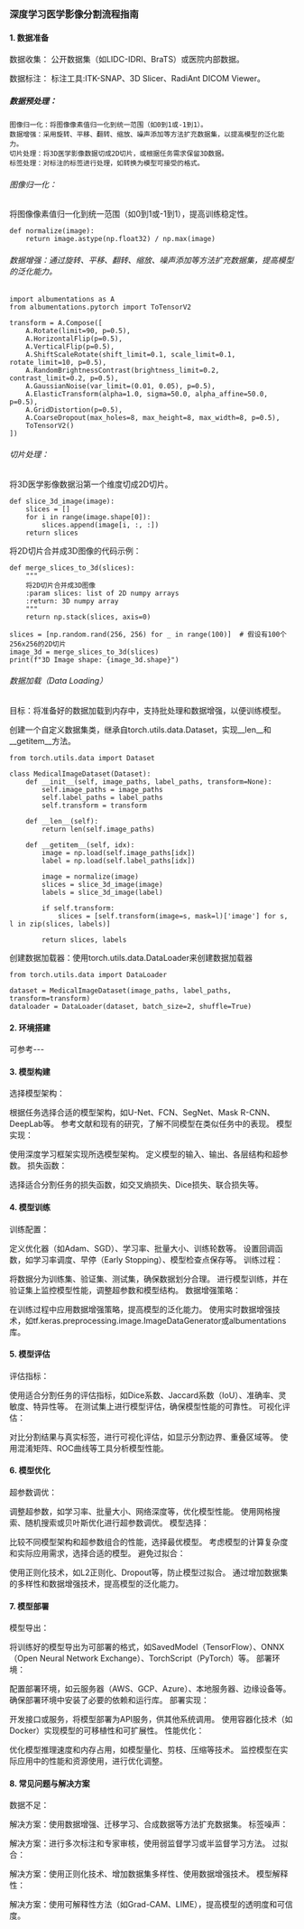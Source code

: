### 深度学习医学影像分割流程指南

#### 1. 数据准备
数据收集：
公开数据集（如LIDC-IDRI、BraTS）或医院内部数据。

数据标注：
标注工具:ITK-SNAP、3D Slicer、RadiAnt DICOM Viewer。

##### 数据预处理：

	图像归一化：将图像像素值归一化到统一范围（如0到1或-1到1）。
	数据增强：采用旋转、平移、翻转、缩放、噪声添加等方法扩充数据集，以提高模型的泛化能力。
	切片处理：将3D医学影像数据切成2D切片，或根据任务需求保留3D数据。
	标签处理：对标注的标签进行处理，如转换为模型可接受的格式。
 
###### 图像归一化：

将图像像素值归一化到统一范围（如0到1或-1到1），提高训练稳定性。

	def normalize(image):
	    return image.astype(np.float32) / np.max(image)
	 
###### 数据增强：通过旋转、平移、翻转、缩放、噪声添加等方法扩充数据集，提高模型的泛化能力。
	import albumentations as A
	from albumentations.pytorch import ToTensorV2
	
	transform = A.Compose([
	    A.Rotate(limit=90, p=0.5),
	    A.HorizontalFlip(p=0.5),
	    A.VerticalFlip(p=0.5),
	    A.ShiftScaleRotate(shift_limit=0.1, scale_limit=0.1, rotate_limit=10, p=0.5),
	    A.RandomBrightnessContrast(brightness_limit=0.2, contrast_limit=0.2, p=0.5),
	    A.GaussianNoise(var_limit=(0.01, 0.05), p=0.5),
	    A.ElasticTransform(alpha=1.0, sigma=50.0, alpha_affine=50.0, p=0.5),
	    A.GridDistortion(p=0.5),
	    A.CoarseDropout(max_holes=8, max_height=8, max_width=8, p=0.5),
	    ToTensorV2()
	])
###### 切片处理：

将3D医学影像数据沿第一个维度切成2D切片。

	def slice_3d_image(image):
	    slices = []
	    for i in range(image.shape[0]):
	        slices.append(image[i, :, :])
	    return slices
	 
将2D切片合并成3D图像的代码示例：

	def merge_slices_to_3d(slices):
	    """
	    将2D切片合并成3D图像
	    :param slices: list of 2D numpy arrays
	    :return: 3D numpy array
	    """
	    return np.stack(slices, axis=0)
	
	slices = [np.random.rand(256, 256) for _ in range(100)]  # 假设有100个256x256的2D切片
	image_3d = merge_slices_to_3d(slices)
	print(f"3D Image shape: {image_3d.shape}")



###### 数据加载（Data Loading）

目标：将准备好的数据加载到内存中，支持批处理和数据增强，以便训练模型。

创建一个自定义数据集类，继承自torch.utils.data.Dataset，实现__len__和__getitem__方法。

	from torch.utils.data import Dataset
	
	class MedicalImageDataset(Dataset):
	    def __init__(self, image_paths, label_paths, transform=None):
	        self.image_paths = image_paths
	        self.label_paths = label_paths
	        self.transform = transform
	
	    def __len__(self):
	        return len(self.image_paths)
	
	    def __getitem__(self, idx):
	        image = np.load(self.image_paths[idx])
	        label = np.load(self.label_paths[idx])
	
	        image = normalize(image)
	        slices = slice_3d_image(image)
	        labels = slice_3d_image(label)
	
	        if self.transform:
	            slices = [self.transform(image=s, mask=l)['image'] for s, l in zip(slices, labels)]
	
	        return slices, labels

创建数据加载器：使用torch.utils.data.DataLoader来创建数据加载器

	from torch.utils.data import DataLoader
	
	dataset = MedicalImageDataset(image_paths, label_paths, transform=transform)
	dataloader = DataLoader(dataset, batch_size=2, shuffle=True)



#### 2. 环境搭建
可参考---

#### 3. 模型构建
选择模型架构：

根据任务选择合适的模型架构，如U-Net、FCN、SegNet、Mask R-CNN、DeepLab等。
参考文献和现有的研究，了解不同模型在类似任务中的表现。
模型实现：

使用深度学习框架实现所选模型架构。
定义模型的输入、输出、各层结构和超参数。
损失函数：

选择适合分割任务的损失函数，如交叉熵损失、Dice损失、联合损失等。
#### 4. 模型训练
训练配置：

定义优化器（如Adam、SGD）、学习率、批量大小、训练轮数等。
设置回调函数，如学习率调度、早停（Early Stopping）、模型检查点保存等。
训练过程：

将数据分为训练集、验证集、测试集，确保数据划分合理。
进行模型训练，并在验证集上监控模型性能，调整超参数和模型结构。
数据增强策略：

在训练过程中应用数据增强策略，提高模型的泛化能力。
使用实时数据增强技术，如tf.keras.preprocessing.image.ImageDataGenerator或albumentations库。
#### 5. 模型评估
评估指标：

使用适合分割任务的评估指标，如Dice系数、Jaccard系数（IoU）、准确率、灵敏度、特异性等。
在测试集上进行模型评估，确保模型性能的可靠性。
可视化评估：

对比分割结果与真实标签，进行可视化评估，如显示分割边界、重叠区域等。
使用混淆矩阵、ROC曲线等工具分析模型性能。
#### 6. 模型优化
超参数调优：

调整超参数，如学习率、批量大小、网络深度等，优化模型性能。
使用网格搜索、随机搜索或贝叶斯优化进行超参数调优。
模型选择：

比较不同模型架构和超参数组合的性能，选择最优模型。
考虑模型的计算复杂度和实际应用需求，选择合适的模型。
避免过拟合：

使用正则化技术，如L2正则化、Dropout等，防止模型过拟合。
通过增加数据集的多样性和数据增强技术，提高模型的泛化能力。
#### 7. 模型部署
模型导出：

将训练好的模型导出为可部署的格式，如SavedModel（TensorFlow）、ONNX（Open Neural Network Exchange）、TorchScript（PyTorch）等。
部署环境：

配置部署环境，如云服务器（AWS、GCP、Azure）、本地服务器、边缘设备等。
确保部署环境中安装了必要的依赖和运行库。
部署实现：

开发接口或服务，将模型部署为API服务，供其他系统调用。
使用容器化技术（如Docker）实现模型的可移植性和可扩展性。
性能优化：

优化模型推理速度和内存占用，如模型量化、剪枝、压缩等技术。
监控模型在实际应用中的性能和资源使用，进行优化调整。
#### 8. 常见问题与解决方案
数据不足：

解决方案：使用数据增强、迁移学习、合成数据等方法扩充数据集。
标签噪声：

解决方案：进行多次标注和专家审核，使用弱监督学习或半监督学习方法。
过拟合：

解决方案：使用正则化技术、增加数据集多样性、使用数据增强技术。
模型解释性：

解决方案：使用可解释性方法（如Grad-CAM、LIME），提高模型的透明度和可信度。
